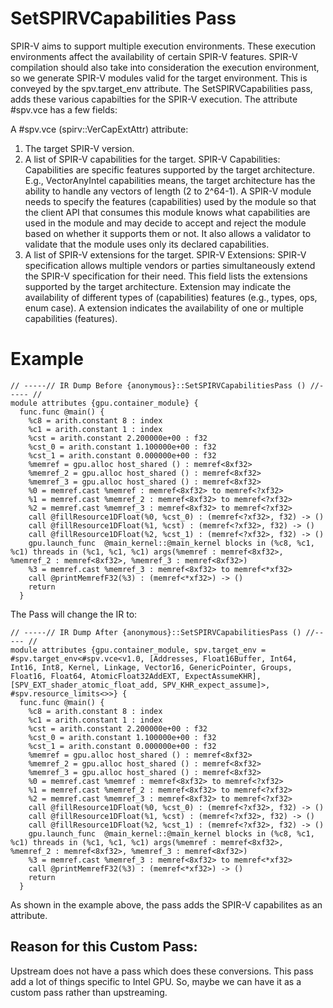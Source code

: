 # SetSPIRVCapabilities Pass


SPIR-V aims to support multiple execution environments. These execution environments affect the availability of certain SPIR-V features. SPIR-V compilation should also take into consideration the execution environment, so we generate SPIR-V modules valid for the target environment. This is conveyed by the spv.target_env  attribute. The SetSPIRVCapabilities pass, adds these various capabilties for the SPIR-V execution. The attribute #spv.vce has a few fields:

A #spv.vce (spirv::VerCapExtAttr) attribute:
1. The target SPIR-V version.
2. A list of SPIR-V capabilities for the target. SPIR-V Capabilities: Capabilities are specific features supported by the target architecture. E.g., VectorAnyIntel capabilities means, the target architecture has the ability to handle any vectors of length (2 to 2^64-1). A SPIR-V module needs to specify the features (capabilities) used by the module so that the client API that consumes this module knows what capabilities are used in the module and may decide to accept and reject the module based on whether it supports them or not. It also allows a validator to validate that the module uses only its declared capabilities.
3. A list of SPIR-V extensions for the target. SPIR-V Extensions: SPIR-V specification allows multiple vendors or parties simultaneously extend the SPIR-V specification for their need. This field lists the extensions supported by the target architecture. Extension may indicate the availability of different types of (capabilities) features (e.g., types, ops, enum case). A extension indicates the availability of one or multiple capabilities (features).

# Example

```
// -----// IR Dump Before {anonymous}::SetSPIRVCapabilitiesPass () //----- //
module attributes {gpu.container_module} {
  func.func @main() {
    %c8 = arith.constant 8 : index
    %c1 = arith.constant 1 : index
    %cst = arith.constant 2.200000e+00 : f32
    %cst_0 = arith.constant 1.100000e+00 : f32
    %cst_1 = arith.constant 0.000000e+00 : f32
    %memref = gpu.alloc host_shared () : memref<8xf32>
    %memref_2 = gpu.alloc host_shared () : memref<8xf32>
    %memref_3 = gpu.alloc host_shared () : memref<8xf32>
    %0 = memref.cast %memref : memref<8xf32> to memref<?xf32>
    %1 = memref.cast %memref_2 : memref<8xf32> to memref<?xf32>
    %2 = memref.cast %memref_3 : memref<8xf32> to memref<?xf32>
    call @fillResource1DFloat(%0, %cst_0) : (memref<?xf32>, f32) -> ()
    call @fillResource1DFloat(%1, %cst) : (memref<?xf32>, f32) -> ()
    call @fillResource1DFloat(%2, %cst_1) : (memref<?xf32>, f32) -> ()
    gpu.launch_func  @main_kernel::@main_kernel blocks in (%c8, %c1, %c1) threads in (%c1, %c1, %c1) args(%memref : memref<8xf32>, %memref_2 : memref<8xf32>, %memref_3 : memref<8xf32>)
    %3 = memref.cast %memref_3 : memref<8xf32> to memref<*xf32>
    call @printMemrefF32(%3) : (memref<*xf32>) -> ()
    return
  }
```

The Pass will change the IR to:

```
// -----// IR Dump After {anonymous}::SetSPIRVCapabilitiesPass () //----- //
module attributes {gpu.container_module, spv.target_env = #spv.target_env<#spv.vce<v1.0, [Addresses, Float16Buffer, Int64, Int16, Int8, Kernel, Linkage, Vector16, GenericPointer, Groups, Float16, Float64, AtomicFloat32AddEXT, ExpectAssumeKHR], [SPV_EXT_shader_atomic_float_add, SPV_KHR_expect_assume]>, #spv.resource_limits<>>} {
  func.func @main() {
    %c8 = arith.constant 8 : index
    %c1 = arith.constant 1 : index
    %cst = arith.constant 2.200000e+00 : f32
    %cst_0 = arith.constant 1.100000e+00 : f32
    %cst_1 = arith.constant 0.000000e+00 : f32
    %memref = gpu.alloc host_shared () : memref<8xf32>
    %memref_2 = gpu.alloc host_shared () : memref<8xf32>
    %memref_3 = gpu.alloc host_shared () : memref<8xf32>
    %0 = memref.cast %memref : memref<8xf32> to memref<?xf32>
    %1 = memref.cast %memref_2 : memref<8xf32> to memref<?xf32>
    %2 = memref.cast %memref_3 : memref<8xf32> to memref<?xf32>
    call @fillResource1DFloat(%0, %cst_0) : (memref<?xf32>, f32) -> ()
    call @fillResource1DFloat(%1, %cst) : (memref<?xf32>, f32) -> ()
    call @fillResource1DFloat(%2, %cst_1) : (memref<?xf32>, f32) -> ()
    gpu.launch_func  @main_kernel::@main_kernel blocks in (%c8, %c1, %c1) threads in (%c1, %c1, %c1) args(%memref : memref<8xf32>, %memref_2 : memref<8xf32>, %memref_3 : memref<8xf32>)
    %3 = memref.cast %memref_3 : memref<8xf32> to memref<*xf32>
    call @printMemrefF32(%3) : (memref<*xf32>) -> ()
    return
  }
```


As shown in the example above, the pass adds the SPIR-V capabilites as an attribute.


## Reason for this Custom Pass:

Upstream does not have a pass which does these conversions. This pass add a lot of things specific to Intel GPU. So, maybe we can have it as a custom pass rather than upstreaming.

